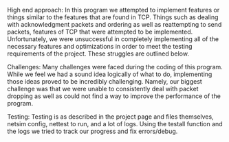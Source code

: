 High end approach: In this program we attempted to implement features or things similar to the features that are found in TCP. Things such as dealing with acknowledgment packets and ordering as well as reattempting to send packets, features of TCP that were attempted to be implemented. Unfortunately, we were unsuccessful in completely implementing all of the necessary features and optimizations in order to meet the testing requirements of the project. These struggles are outlined below. 

Challenges: Many challenges were faced during the coding of this program. While we feel we had a sound idea logically of what to do, implementing 
those ideas proved to be incredibly challenging. Namely, our biggest challenge was that we were unable to consistently deal with packet dropping as well as
could not find a way to improve the performance of the program. 

Testing: Testing is as described in the project page and files themselves, netsim config, nettest to run,
and a lot of logs. Using the testall function and the logs we tried to track our progress and fix errors/debug. 
